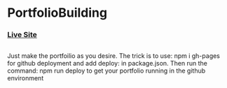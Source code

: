 # PortfolioBuilding

### [Live Site](https://anwesha999.github.io/PortfolioBuilding/)

## 
Just make the portfoilio as you desire. The trick is to use: npm i gh-pages for github deployment and add deploy: in package.json. Then run the command: npm run deploy to get your portfolio running in the github environment
